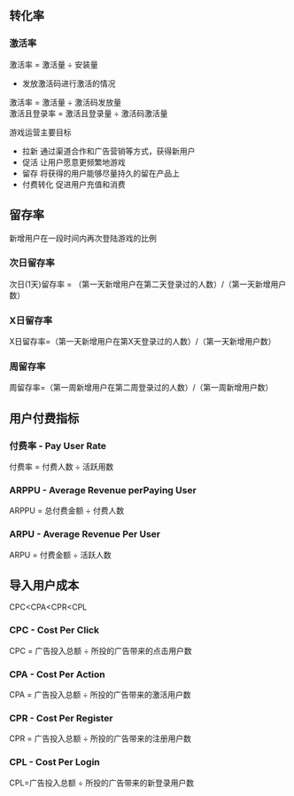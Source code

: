 ## 转化率
### 激活率
激活率 = 激活量 ÷ 安装量   
- 发放激活码进行激活的情况   

激活率 = 激活量 ÷ 激活码发放量  
激活且登录率 = 激活且登录量 ÷ 激活码激活量  

游戏运营主要目标
- 拉新
  通过渠道合作和广告营销等方式，获得新用户
- 促活
  让用户愿意更频繁地游戏
- 留存
  将获得的用户能够尽量持久的留在产品上
- 付费转化
  促进用户充值和消费
  
## 留存率
新增用户在一段时间内再次登陆游戏的比例
### 次日留存率
次日(1天)留存率 = （第一天新增用户在第二天登录过的人数）/（第一天新增用户数）
### X日留存率
X日留存率=（第一天新增用户在第X天登录过的人数）/（第一天新增用户数）
### 周留存率
周留存率=（第一周新增用户在第二周登录过的人数）/（第一周新增用户数）

## 用户付费指标

### 付费率 - Pay User Rate
付费率 = 付费人数 ÷ 活跃用数

### ARPPU - Average Revenue perPaying User
ARPPU = 总付费金额 ÷ 付费人数

### ARPU - Average Revenue Per User
ARPU = 付费金额 ÷ 活跃人数

## 导入用户成本
CPC<CPA<CPR<CPL
                
### CPC - Cost Per Click
CPC = 广告投入总额 ÷ 所投的广告带来的点击用户数

### CPA - Cost Per Action
CPA = 广告投入总额 ÷ 所投的广告带来的激活用户数

### CPR - Cost Per Register
CPR = 广告投入总额 ÷ 所投的广告带来的注册用户数

### CPL - Cost Per Login
CPL=广告投入总额 ÷ 所投的广告带来的新登录用户数  

